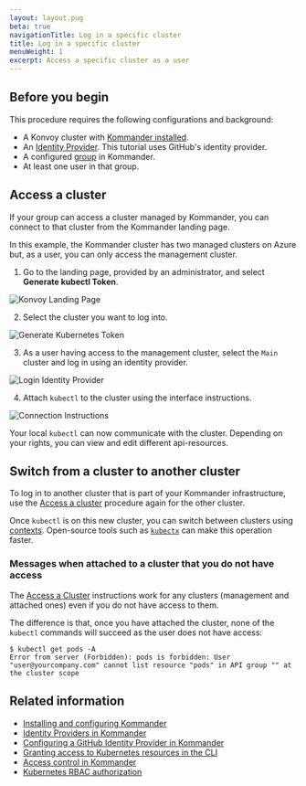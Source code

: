 ```yaml
---
layout: layout.pug
beta: true
navigationTitle: Log in a specific cluster
title: Log in a specific cluster
menuWeight: 1
excerpt: Access a specific cluster as a user
---
```


## Before you begin

This procedure requires the following configurations and background:

- A Konvoy cluster with [Kommander installed](https://docs.d2iq.com/dkp/kommander/1.2/install/).
- An [Identity Provider](https://docs.d2iq.com/dkp/kommander/1.2/tutorials/authorize-all-users/). This tutorial uses GitHub's identity provider.
- A configured [group](https://docs.d2iq.com/dkp/kommander/1.2/operations/identity-providers/) in Kommander.
- At least one user in that group.

## Access a cluster

If your group can access a cluster managed by Kommander, you can connect to that cluster from the Kommander landing page.

In this example, the Kommander cluster has two managed clusters on Azure but, as a user, you can only access the management cluster.

1. Go to the landing page, provided by an administrator, and select **Generate kubectl Token**.

![Konvoy Landing Page](/dkp/kommander/1.2/img/konvoy-landing-page.png)

2. Select the cluster you want to log into.

![Generate Kubernetes Token](/dkp/kommander/1.2/img/generate-kubernetes-token.png)

3. As a user having access to the management cluster, select the `Main` cluster and log in using an identity provider.

![Login Identity Provider](/dkp/kommander/1.2/img/login-identity-provider.png)

4. Attach `kubectl` to the cluster using the interface instructions.

![Connection Instructions](/dkp/kommander/1.2/img/kubectl-connection-instructions.png)

Your local `kubectl` can now communicate with the cluster.
Depending on your rights, you can view and edit different api-resources.

## Switch from a cluster to another cluster

To log in to another cluster that is part of your Kommander infrastructure, use the [Access a cluster](*access-a-cluster) procedure again for the other cluster.

Once `kubectl` is on this new cluster, you can switch between clusters using [contexts](https://kubernetes.io/docs/concepts/configuration/organize-cluster-access-kubeconfig/#context). Open-source tools such as [`kubectx`](https://github.com/ahmetb/kubectx) can make this operation faster.

### Messages when attached to a cluster that you do not have access

The [Access a Cluster](#access_a_cluster) instructions work for any clusters (management and attached ones) even if you do not have access to them.

The difference is that, once you have attached the cluster, none of the `kubectl` commands will succeed as the user does not have access:

```
$ kubectl get pods -A
Error from server (Forbidden): pods is forbidden: User "user@yourcompany.com" cannot list resource "pods" in API group "" at the cluster scope
```

## Related information

- [Installing and configuring Kommander](https://docs.d2iq.com/dkp/kommander/1.2/install/)
- [Identity Providers in Kommander](https://docs.d2iq.com/dkp/kommander/1.2/operations/identity-providers/)
- [Configuring a GitHub Identity Provider in Kommander](https://docs.d2iq.com/dkp/kommander/1.2/tutorials/authorize-all-users/)
- [Granting access to Kubernetes resources in the CLI](https://docs.d2iq.com/dkp/konvoy/1.4/security/external-idps/rbac/)
- [Access control in Kommander](https://docs.d2iq.com/dkp/kommander/1.2/operations/access-control/)
- [Kubernetes RBAC authorization](https://kubernetes.io/docs/reference/access-authn-authz/rbac/)
